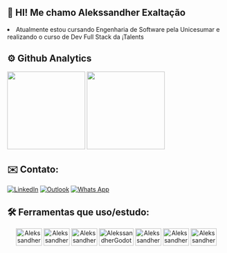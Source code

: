 ## 🙋 HI! Me chamo Alekssandher Exaltação

<li> Atualmente estou cursando Engenharia de Software pela Unicesumar e realizando o curso de Dev Full Stack da ¡Talents</li>

## ⚙️ Github Analytics
<div>
 <img height="180em" src="https://github-readme-stats.vercel.app/api/top-langs/?username=alekssandher&layout=compact&theme=tokyonight"/>
 <img height="180em" src="https://github-readme-stats.vercel.app/api?username=alekssandher&show_icons=true&theme=tokyonight"/>
</div>

## ✉️ Contato:

[![LinkedIn](https://img.shields.io/badge/linkedin-%230077B5.svg?style=for-the-badge&logo=linkedin&logoColor=white)](https://www.linkedin.com/in/alekssandher/)
[![Outlook](https://img.shields.io/badge/Microsoft_Outlook-0078D4?style=for-the-badge&logo=microsoft-outlook&logoColor=white)](mailto:alekssandher1@hotmail.com)
[![Whats App](https://img.shields.io/badge/WhatsApp-25D366?style=for-the-badge&logo=whatsapp&logoColor=white)](https://wa.me/5513991370468)

## 🛠️ Ferramentas que uso/estudo:

<div align="center">
<a href="https://pt.wikipedia.org/wiki/HTML"><img align="center" alt="AlekssandherHtml" height="40" width="60" src="https://cdn.jsdelivr.net/gh/devicons/devicon/icons/html5/html5-original.svg" alt="Html" title="Html"/></a>
<a href="https://pt.wikipedia.org/wiki/Cascading_Style_Sheets"><img align="center" alt="AlekssandherCss" height="40" width="60" src="https://cdn.jsdelivr.net/gh/devicons/devicon@latest/icons/css3/css3-original.svg" alt="Css" title="Css"/></a>
<a href="https://pt.wikipedia.org/wiki/JavaScript"><img align="center" alt="AlekssandherJavaScript" height="40" width="60" src="https://cdn.jsdelivr.net/gh/devicons/devicon@latest/icons/javascript/javascript-original.svg" alt="JavaScript" title="JavaScript"/></a>
<a href="https://godotengine.org/"><img align="center" alt="AlekssandherGodot" height="40" width="80" src="https://cdn.jsdelivr.net/gh/devicons/devicon@latest/icons/godot/godot-original.svg" alt="Godot" title="Godot"/></a>
<a href="https://www.microsoft.com/pt-br/power-platform/products/power-bi"><img align="center" alt="AlekssandherPowerBi" height="40" width="60" src="https://img.shields.io/badge/power_bi-F2C811?style=for-the-badge&logo=powerbi&logoColor=black" alt="PowerBi" title="PowerBi"/></a>
<a href="https://www.mysql.com/"><img align="center" alt="AlekssandherMySql" height="40" width="60" src="https://cdn.jsdelivr.net/gh/devicons/devicon@latest/icons/mysql/mysql-original-wordmark.svg" alt="MySql" title="MySql"/></a>
<a href="https://www.debian.org/"><img align="center" alt="AlekssandherDebian" height="40" width="60" src="https://cdn.jsdelivr.net/gh/devicons/devicon@latest/icons/debian/debian-plain-wordmark.svg" alt="Debian" title="Debian"/>

</div>
